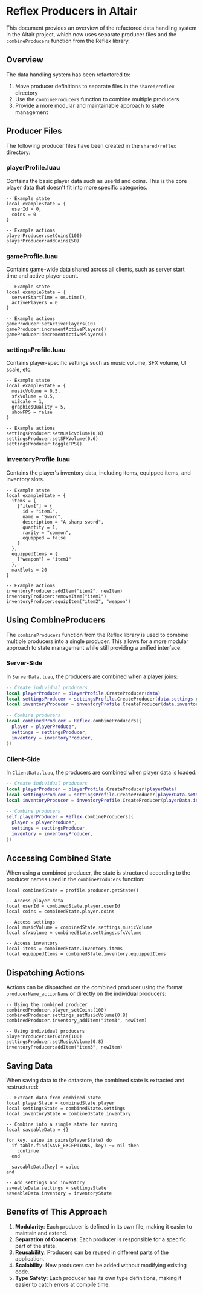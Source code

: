 # Reflex Producers in Altair

This document provides an overview of the refactored data handling system in the Altair project, which now uses separate producer files and the `combineProducers` function from the Reflex library.

## Overview

The data handling system has been refactored to:

1. Move producer definitions to separate files in the `shared/reflex` directory
2. Use the `combineProducers` function to combine multiple producers
3. Provide a more modular and maintainable approach to state management

## Producer Files

The following producer files have been created in the `shared/reflex` directory:

### playerProfile.luau

Contains the basic player data such as userId and coins. This is the core player data that doesn't fit into more specific categories.

```luau
-- Example state
local exampleState = {
  userId = 0,
  coins = 0
}

-- Example actions
playerProducer:setCoins(100)
playerProducer:addCoins(50)
```

### gameProfile.luau

Contains game-wide data shared across all clients, such as server start time and active player count.

```luau
-- Example state
local exampleState = {
  serverStartTime = os.time(),
  activePlayers = 0
}

-- Example actions
gameProducer:setActivePlayers(10)
gameProducer:incrementActivePlayers()
gameProducer:decrementActivePlayers()
```

### settingsProfile.luau

Contains player-specific settings such as music volume, SFX volume, UI scale, etc.

```luau
-- Example state
local exampleState = {
  musicVolume = 0.5,
  sfxVolume = 0.5,
  uiScale = 1,
  graphicsQuality = 5,
  showFPS = false
}

-- Example actions
settingsProducer:setMusicVolume(0.8)
settingsProducer:setSFXVolume(0.6)
settingsProducer:toggleFPS()
```

### inventoryProfile.luau

Contains the player's inventory data, including items, equipped items, and inventory slots.

```luau
-- Example state
local exampleState = {
  items = {
    ["item1"] = {
      id = "item1",
      name = "Sword",
      description = "A sharp sword",
      quantity = 1,
      rarity = "common",
      equipped = false
    }
  },
  equippedItems = {
    ["weapon"] = "item1"
  },
  maxSlots = 20
}

-- Example actions
inventoryProducer:addItem("item2", newItem)
inventoryProducer:removeItem("item1")
inventoryProducer:equipItem("item2", "weapon")
```

## Using CombineProducers

The `combineProducers` function from the Reflex library is used to combine multiple producers into a single producer. This allows for a more modular approach to state management while still providing a unified interface.

### Server-Side

In `ServerData.luau`, the producers are combined when a player joins:

```lua
-- Create individual producers
local playerProducer = playerProfile.CreateProducer(data)
local settingsProducer = settingsProfile.CreateProducer(data.settings or settingsProfile.DEFAULT_STATE)
local inventoryProducer = inventoryProfile.CreateProducer(data.inventory or inventoryProfile.DEFAULT_STATE)

-- Combine producers
local combinedProducer = Reflex.combineProducers({
  player = playerProducer,
  settings = settingsProducer,
  inventory = inventoryProducer,
})
```

### Client-Side

In `ClientData.luau`, the producers are combined when player data is loaded:

```lua
-- Create individual producers
local playerProducer = playerProfile.CreateProducer(playerData)
local settingsProducer = settingsProfile.CreateProducer(playerData.settings or settingsProfile.DEFAULT_STATE)
local inventoryProducer = inventoryProfile.CreateProducer(playerData.inventory or inventoryProfile.DEFAULT_STATE)

-- Combine producers
self.playerProducer = Reflex.combineProducers({
  player = playerProducer,
  settings = settingsProducer,
  inventory = inventoryProducer,
})
```

## Accessing Combined State

When using a combined producer, the state is structured according to the producer names used in the `combineProducers` function:

```luau
local combinedState = profile.producer.getState()

-- Access player data
local userId = combinedState.player.userId
local coins = combinedState.player.coins

-- Access settings
local musicVolume = combinedState.settings.musicVolume
local sfxVolume = combinedState.settings.sfxVolume

-- Access inventory
local items = combinedState.inventory.items
local equippedItems = combinedState.inventory.equippedItems
```

## Dispatching Actions

Actions can be dispatched on the combined producer using the format `producerName_actionName` or directly on the individual producers:

```luau
-- Using the combined producer
combinedProducer.player_setCoins(100)
combinedProducer.settings_setMusicVolume(0.8)
combinedProducer.inventory_addItem("item3", newItem)

-- Using individual producers
playerProducer:setCoins(100)
settingsProducer:setMusicVolume(0.8)
inventoryProducer:addItem("item3", newItem)
```

## Saving Data

When saving data to the datastore, the combined state is extracted and restructured:

```luau
-- Extract data from combined state
local playerState = combinedState.player
local settingsState = combinedState.settings
local inventoryState = combinedState.inventory

-- Combine into a single state for saving
local saveableData = {}

for key, value in pairs(playerState) do
  if table.find(SAVE_EXCEPTIONS, key) ~= nil then
    continue
  end

  saveableData[key] = value
end

-- Add settings and inventory
saveableData.settings = settingsState
saveableData.inventory = inventoryState
```

## Benefits of This Approach

1. **Modularity**: Each producer is defined in its own file, making it easier to maintain and extend.
2. **Separation of Concerns**: Each producer is responsible for a specific part of the state.
3. **Reusability**: Producers can be reused in different parts of the application.
4. **Scalability**: New producers can be added without modifying existing code.
5. **Type Safety**: Each producer has its own type definitions, making it easier to catch errors at compile time.
